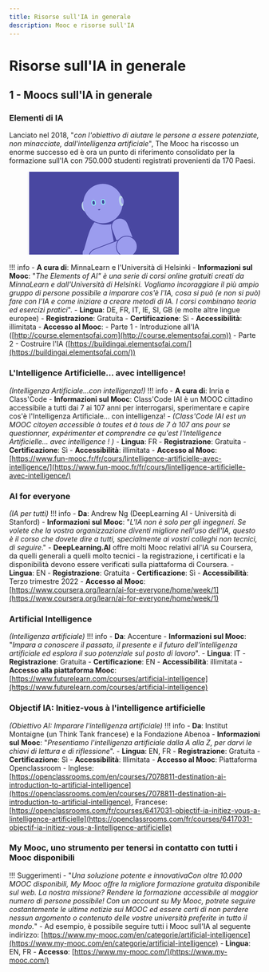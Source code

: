 ```yaml
---
title: Risorse sull'IA in generale
description: Mooc e risorse sull'IA
---
```


# Risorse sull'IA in generale

## 1 - Moocs sull'IA in generale

### Elementi di IA
Lanciato nel 2018, "*con l'obiettivo di aiutare le persone a essere potenziate, non minacciate, dall'intelligenza artificiale*", The Mooc ha riscosso un enorme successo ed è ora un punto di riferimento consolidato per la formazione sull'IA con 750.000 studenti registrati provenienti da 170 Paesi.
<figure>
	 <img src="Images/Elements-of-AI-visual-2.png" />
	 <figcaption> </figcaption>
</figure>

!!! info
    - **A cura di**: MinnaLearn e l'Università di Helsinki
    - **Informazioni sul Mooc**: "*The Elements of AI" è una serie di corsi online gratuiti creati da MinnaLearn e dall'Università di Helsinki. Vogliamo incoraggiare il più ampio gruppo di persone possibile a imparare cos'è l'IA, cosa si può (e non si può) fare con l'IA e come iniziare a creare metodi di IA. I corsi combinano teoria ed esercizi pratici*".
    - **Lingua**: DE, FR, IT, IE, SI, GB (e molte altre lingue europee)
    - **Registrazione**: Gratuita
    - **Certificazione**: Sì
    - **Accessibilità**: illimitata
    - **Accesso al Mooc**:
        - Parte 1 - Introduzione all'IA ([http://course.elementsofai.com](http://course.elementsofai.com))
        - Parte 2 - Costruire l'IA ([https://buildingai.elementsofai.com/](https://buildingai.elementsofai.com/))


### L'Intelligence Artificielle... avec intelligence!
*(Intelligenza Artificiale...con intelligenza!)*
!!! info
    - **A cura di**: Inria e Class'Code
    - **Informazioni sul Mooc**: Class'Code IAI è un MOOC cittadino accessibile a tutti dai 7 ai 107 anni per interrogarsi, sperimentare e capire cos'è l'Intelligenza Artificiale... con intelligenza! - *(Class'Code IAI est un MOOC citoyen accessible à toutes et à tous de 7 à 107 ans pour se questionner, expérimenter et comprendre ce qu'est l'Intelligence Artificielle... avec intelligence ! )*
    - **Lingua**: FR
    - **Registrazione**: Gratuita
    - **Certificazione**: Sì
    - **Accessibilità**: illimitata
    - **Accesso al Mooc**: [https://www.fun-mooc.fr/fr/cours/lintelligence-artificielle-avec-intelligence/](https://www.fun-mooc.fr/fr/cours/lintelligence-artificielle-avec-intelligence/)


### AI for everyone
*(IA per tutti)*
!!! info
    - **Da**: Andrew Ng (DeepLearning AI - Università di Stanford)
    - **Informazioni sul Mooc**: "*L'IA non è solo per gli ingegneri. Se volete che la vostra organizzazione diventi migliore nell'uso dell'IA, questo è il corso che dovete dire a tutti, specialmente ai vostri colleghi non tecnici, di seguire*."
    - **DeepLearning.AI** offre molti Mooc relativi all'IA su Coursera, da quelli generali a quelli molto tecnici - la registrazione, i certificati e la disponibilità devono essere verificati sulla piattaforma di Coursera.
    - **Lingua**: EN
    - **Registrazione**: Gratuita
    - **Certificazione**: Sì
    - **Accessibilità**: Terzo trimestre 2022
    - **Accesso al Mooc**: [https://www.coursera.org/learn/ai-for-everyone/home/week/1](https://www.coursera.org/learn/ai-for-everyone/home/week/1)

### Artificial Intelligence
*(Intelligenza artificiale)*
!!! info
    - **Da**: Accenture
    - **Informazioni sul Mooc**: "*Impara a conoscere il passato, il presente e il futuro dell'intelligenza artificiale ed esplora il suo potenziale sul posto di lavoro*".
    - **Lingua**: IT
    - **Registrazione**: Gratuita
    - **Certificazione**: EN
    - **Accessibilità**: illimitata
    - **Accesso alla piattaforma Mooc**: [https://www.futurelearn.com/courses/artificial-intelligence](https://www.futurelearn.com/courses/artificial-intelligence)

### Objectif IA: Initiez-vous à l'intelligence artificielle
*(Obiettivo AI: Imparare l'intelligenza artificiale)*
!!! info
    - **Da**: Institut Montaigne (un Think Tank francese) e la Fondazione Abenoa
    - **Informazioni sul Mooc**: "*Presentiamo l'intelligenza artificiale dalla A alla Z, per darvi le chiavi di lettura e di riflessione*".
    - **Lingua**: EN, FR
    - **Registrazione**: Gratuita
    - **Certificazione**: Sì
    - **Accessibilità**: Illimitata
    - **Accesso al Mooc**: Piattaforma Openclassroom - Inglese: [https://openclassrooms.com/en/courses/7078811-destination-ai-introduction-to-artificial-intelligence](https://openclassrooms.com/en/courses/7078811-destination-ai-introduction-to-artificial-intelligence), Francese: [https://openclassrooms.com/fr/courses/6417031-objectif-ia-initiez-vous-a-lintelligence-artificielle](https://openclassrooms.com/fr/courses/6417031-objectif-ia-initiez-vous-a-lintelligence-artificielle)

### My Mooc, uno strumento per tenersi in contatto con tutti i Mooc disponibili
!!! Suggerimenti
    - "*Una soluzione potente e innovativaCon oltre 10.000 MOOC disponibili, My Mooc offre la migliore formazione gratuita disponibile sul web. La nostra missione? Rendere la formazione accessibile al maggior numero di persone possibile! Con un account su My Mooc, potrete seguire costantemente le ultime notizie sui MOOC ed essere certi di non perdere nessun argomento o contenuto delle vostre università preferite in tutto il mondo.*"
    - Ad esempio, è possibile seguire tutti i Mooc sull'IA al seguente indirizzo: [https://www.my-mooc.com/en/categorie/artificial-intelligence](https://www.my-mooc.com/en/categorie/artificial-intelligence)
    - **Lingua**: EN, FR
		- **Accesso**: [https://www.my-mooc.com/](https://www.my-mooc.com/)
